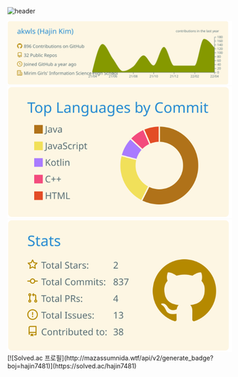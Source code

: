 
![header](https://capsule-render.vercel.app/api?type=cylinder&color=auto&height=300&section=header&fontSize=90&text=Hajin&animation=blinking)
<div align="center">
  <img src="https://raw.githubusercontent.com/akwls/akwls/master/profile-summary-card-output/solarized/0-profile-details.svg" />
  <img src="https://raw.githubusercontent.com/akwls/akwls/master/profile-summary-card-output/solarized/2-most-commit-language.svg" />
  <img src="https://raw.githubusercontent.com/akwls/akwls/master/profile-summary-card-output/solarized/3-stats.svg" />
 
  </div>
[![Solved.ac
프로필](http://mazassumnida.wtf/api/v2/generate_badge?boj=hajin7481)](https://solved.ac/hajin7481)
